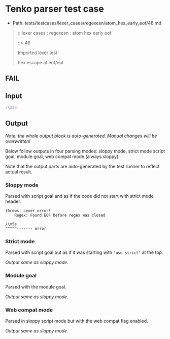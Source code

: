 # Tenko parser test case

- Path: tests/testcases/lexer_cases/regexesn/atom_hex_early_eof/46.md

> :: lexer cases : regexesn : atom hex early eof
>
> ::> 46
>
> Imported lexer test
>
> hex escape at eof/eol

## FAIL

## Input

`````js
/\x5e
`````

## Output

_Note: the whole output block is auto-generated. Manual changes will be overwritten!_

Below follow outputs in four parsing modes: sloppy mode, strict mode script goal, module goal, web compat mode (always sloppy).

Note that the output parts are auto-generated by the test runner to reflect actual result.

### Sloppy mode

Parsed with script goal and as if the code did not start with strict mode header.

`````
throws: Lexer error!
    Regex: Found EOF before regex was closed

/\x5e
^^^^^------- error
`````

### Strict mode

Parsed with script goal but as if it was starting with `"use strict"` at the top.

_Output same as sloppy mode._

### Module goal

Parsed with the module goal.

_Output same as sloppy mode._

### Web compat mode

Parsed in sloppy script mode but with the web compat flag enabled.

_Output same as sloppy mode._

